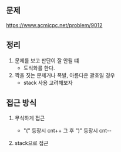 ## 문제 
https://www.acmicpc.net/problem/9012

## 정리
1. 문제를 보고 판단이 잘 안될 떄
    - 도식화를 한다. 
2. 짝을 짓는 문제거나 폭발, 아름다운 괄호일 경우
    - stack 사용 고려해보자

## 접근 방식
1. 무식하게 접근
    - "(" 등장시 cnt++ 그 후 ")" 등장시 cnt--

2. stack으로 접근 